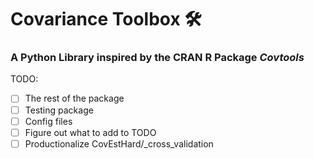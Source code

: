 # Covariance Toolbox 🛠️
### A Python Library inspired by the CRAN R Package *Covtools*

TODO:
- [ ]  The rest of the package
- [ ]  Testing package
- [ ]  Config files
- [ ]  Figure out what to add to TODO
- [ ]  Productionalize CovEstHard/_cross_validation
